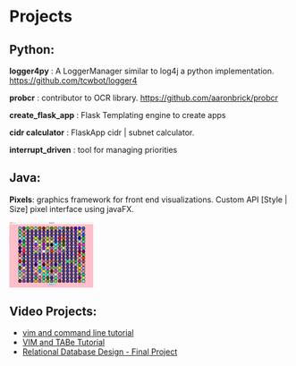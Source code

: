 # Projects
 
## Python:

__logger4py__ : A LoggerManager similar to log4j a python implementation. https://github.com/tcwbot/logger4

__probcr__ : contributor to OCR library. https://github.com/aaronbrick/probcr

__create_flask_app__ : Flask Templating engine to create apps

__cidr calculator__ : FlaskApp cidr | subnet calculator.

__interrupt_driven__ : tool for managing priorities

## Java:

__Pixels__: graphics framework for front end visualizations. Custom API [Style | Size] pixel interface using javaFX.

<img align="center" src="https://raw.githubusercontent.com/tcwbot/public/main/images/pixels.png" width="150"/>


## Video Projects:
- [vim and command line tutorial](https://www.youtube.com/watch?v=RCx34TPTjsg)
- [VIM and TABe Tutorial](https://www.youtube.com/watch?v=PhcTrkfMIS4)
- [Relational Database Design -  Final Project](https://www.youtube.com/watch?v=QxE2QbB2YTM)
